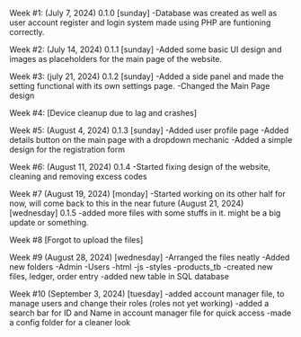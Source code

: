 Week #1: (July 7, 2024) 0.1.0 [sunday]
  -Database was created as well as user account register and login system made using PHP are funtioning correctly.
  
Week #2: (July 14, 2024) 0.1.1 [sunday]
  -Added some basic UI design and images as placeholders for the main page of the website.

Week #3: (july 21, 2024) 0.1.2 [sunday]
  -Added a side panel and made the setting functional with its own settings page.
  -Changed the Main Page design
  
Week #4: [Device cleanup due to lag and crashes]

Week #5: (August 4, 2024) 0.1.3 [sunday]
  -Added user profile page
  -Added details button on the main page with a dropdown mechanic
  -Added a simple design for the registration form
  
Week #6: (August 11, 2024) 0.1.4
  -Started fixing design of the website, cleaning and removing excess codes

Week #7 (August 19, 2024) [monday]
  -Started working on its other half for now, will come back to this in the near future
        (August 21, 2024) [wednesday] 0.1.5
  -added more files with some stuffs in it. might be a big update or something.

Week #8 [Forgot to upload the files]

Week #9 (August 28, 2024) [wednesday]
  -Arranged the files neatly
  -Added new folders
    -Admin
    -Users
    -html
    -js
    -styles
    -products_tb
  -created new files, ledger, order entry
  -added new table in SQL database

Week #10 (September 3, 2024) [tuesday]
  -added account manager file, to manage users and change their roles (roles not yet working)
  -added a search bar for ID and Name in account manager file for quick access
  -made a config folder for a cleaner look

